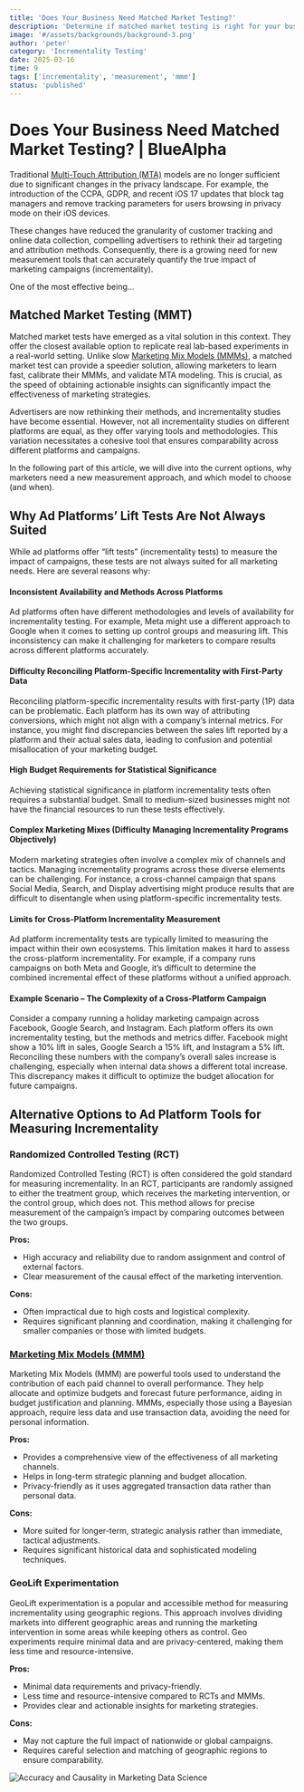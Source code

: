 ```yaml
---
title: 'Does Your Business Need Matched Market Testing?'
description: 'Determine if matched market testing is right for your business with practical guidance on implementation and measurement strategies.'
image: '#/assets/backgrounds/background-3.png'
author: 'peter'
category: 'Incrementality Testing'
date: 2025-03-16
time: 9
tags: ['incrementality', 'measurement', 'mmm']
status: 'published'
---
```


# Does Your Business Need Matched Market Testing? | BlueAlpha

Traditional [Multi-Touch Attribution (MTA)](/articles/multi-touch-attribution-pitfalls) models are no longer sufficient due to significant changes in the privacy landscape. For example, the introduction of the CCPA, GDPR, and recent iOS 17 updates that block tag managers and remove tracking parameters for users browsing in privacy mode on their iOS devices.

These changes have reduced the granularity of customer tracking and online data collection, compelling advertisers to rethink their ad targeting and attribution methods. Consequently, there is a growing need for new measurement tools that can accurately quantify the true impact of marketing campaigns (incrementality).


One of the most effective being…

## Matched Market Testing (MMT)

Matched market tests have emerged as a vital solution in this context. They offer the closest available option to replicate real lab-based experiments in a real-world setting. Unlike slow [Marketing Mix Models (MMMs)](/articles/what-is-media-mix-modeling), a matched market test can provide a speedier solution, allowing marketers to learn fast, calibrate their MMMs, and validate MTA modeling. This is crucial, as the speed of obtaining actionable insights can significantly impact the effectiveness of marketing strategies.

Advertisers are now rethinking their methods, and incrementality studies have become essential. However, not all incrementality studies on different platforms are equal, as they offer varying tools and methodologies. This variation necessitates a cohesive tool that ensures comparability across different platforms and campaigns.

In the following part of this article, we will dive into the current options, why marketers need a new measurement approach, and which model to choose (and when).

## Why Ad Platforms’ Lift Tests Are Not Always Suited

While ad platforms offer “lift tests” (incrementality tests) to measure the impact of campaigns, these tests are not always suited for all marketing needs. Here are several reasons why:

#### Inconsistent Availability and Methods Across Platforms

Ad platforms often have different methodologies and levels of availability for incrementality testing. For example, Meta might use a different approach to Google when it comes to setting up control groups and measuring lift. This inconsistency can make it challenging for marketers to compare results across different platforms accurately.

#### Difficulty Reconciling Platform-Specific Incrementality with First-Party Data

Reconciling platform-specific incrementality results with first-party (1P) data can be problematic. Each platform has its own way of attributing conversions, which might not align with a company’s internal metrics. For instance, you might find discrepancies between the sales lift reported by a platform and their actual sales data, leading to confusion and potential misallocation of your marketing budget.

#### High Budget Requirements for Statistical Significance

Achieving statistical significance in platform incrementality tests often requires a substantial budget. Small to medium-sized businesses might not have the financial resources to run these tests effectively.

#### Complex Marketing Mixes (Difficulty Managing Incrementality Programs Objectively)

Modern marketing strategies often involve a complex mix of channels and tactics. Managing incrementality programs across these diverse elements can be challenging. For instance, a cross-channel campaign that spans Social Media, Search, and Display advertising might produce results that are difficult to disentangle when using platform-specific incrementality tests.

#### Limits for Cross-Platform Incrementality Measurement

Ad platform incrementality tests are typically limited to measuring the impact within their own ecosystems. This limitation makes it hard to assess the cross-platform incrementality. For example, if a company runs campaigns on both Meta and Google, it’s difficult to determine the combined incremental effect of these platforms without a unified approach.

#### Example Scenario – The Complexity of a Cross-Platform Campaign

Consider a company running a holiday marketing campaign across Facebook, Google Search, and Instagram. Each platform offers its own incrementality testing, but the methods and metrics differ. Facebook might show a 10% lift in sales, Google Search a 15% lift, and Instagram a 5% lift. Reconciling these numbers with the company’s overall sales increase is challenging, especially when internal data shows a different total increase. This discrepancy makes it difficult to optimize the budget allocation for future campaigns.

## Alternative Options to Ad Platform Tools for Measuring Incrementality

### Randomized Controlled Testing (RCT)

Randomized Controlled Testing (RCT) is often considered the gold standard for measuring incrementality. In an RCT, participants are randomly assigned to either the treatment group, which receives the marketing intervention, or the control group, which does not. This method allows for precise measurement of the campaign’s impact by comparing outcomes between the two groups.

**Pros:**

- High accuracy and reliability due to random assignment and control of external factors.
- Clear measurement of the causal effect of the marketing intervention.

**Cons:**

- Often impractical due to high costs and logistical complexity.
- Requires significant planning and coordination, making it challenging for smaller companies or those with limited budgets.

### [Marketing Mix Models (MMM)](/articles/what-is-media-mix-modeling)

Marketing Mix Models (MMM) are powerful tools used to understand the contribution of each paid channel to overall performance. They help allocate and optimize budgets and forecast future performance, aiding in budget justification and planning. MMMs, especially those using a Bayesian approach, require less data and use transaction data, avoiding the need for personal information.

**Pros:**

- Provides a comprehensive view of the effectiveness of all marketing channels.
- Helps in long-term strategic planning and budget allocation.
- Privacy-friendly as it uses aggregated transaction data rather than personal data.

**Cons:**

- More suited for longer-term, strategic analysis rather than immediate, tactical adjustments.
- Requires significant historical data and sophisticated modeling techniques.

### GeoLift Experimentation

GeoLift experimentation is a popular and accessible method for measuring incrementality using geographic regions. This approach involves dividing markets into different geographic areas and running the marketing intervention in some areas while keeping others as control. Geo experiments require minimal data and are privacy-centered, making them less time and resource-intensive.

**Pros:**

- Minimal data requirements and privacy-friendly.
- Less time and resource-intensive compared to RCTs and MMMs.
- Provides clear and actionable insights for marketing strategies.

**Cons:**

- May not capture the full impact of nationwide or global campaigns.
- Requires careful selection and matching of geographic regions to ensure comparability.

![Accuracy and Causality in Marketing Data Science](#/assets/articles/matched-market-testing-guide/accuracy-causality-marketing.png)
